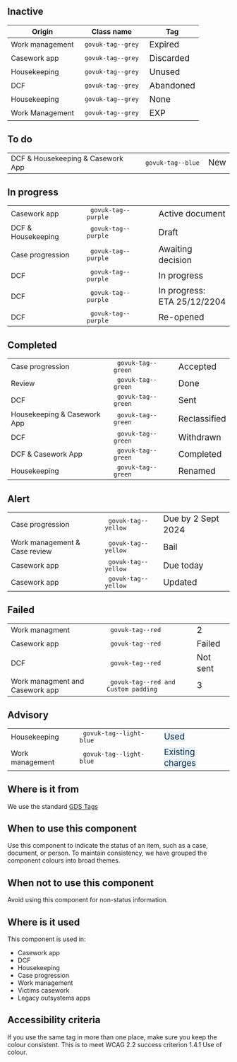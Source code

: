 <!-- <div><img src="/public/images/cps/side-action-1-min.jpg" alt="image of the action button open showing the options available" style="width:50%;height:auto"></div> -->

<style>

.govuk-tag {
	font-weight:400 !important;
	text-transform:none;
	font-size:19px;
	    line-height: 1.3157894737 !important;
}

.govuk-tag--light-blue {
    color: #0c2d4a;
    background-color: #e8f1f8;
}
</style>


<div class="govuk-grid-row" style="margin-top:25px">
    <div class="govuk-grid-column-full" id="">
        <table class="govuk-table">
            <thead class="govuk-table__head">
                <tr class="govuk-table__row">
                    <th class="govuk-table__header" scope="col"> Origin</th>
                    <th class="govuk-table__header" scope="col"> Class name </th>
                    <th class="govuk-table__header" scope="col"> Tag </th>
                </tr>
            </thead>
            <tbody class="govuk-table__body">
                <h2 class="govuk-heading-m"> Inactive </h2>
                <tr class="govuk-table__row">
                    <td class="govuk-table__cell">
                        Work management
                    </td>
                    <td class="govuk-table__cell">
                        <code> govuk-tag--grey </code>
                    </td>
                    <td class="govuk-table__cell">
                        <strong class="govuk-tag govuk-tag--grey ">
                            Expired
                        </strong>
                    </td>
                </tr>
                <tr class="govuk-table__row">
                    <td class="govuk-table__cell">
                        Casework app
                    </td>
                    <td class="govuk-table__cell">
                        <code> govuk-tag--grey</code>
                    </td>
                    <td class="govuk-table__cell">
                        <strong class="govuk-tag govuk-tag--grey" style="">
                            Discarded
                        </strong>
                    </td>
                </tr>
                <tr class="govuk-table__row">
                    <td class="govuk-table__cell">
                        Housekeeping
                    </td>
                    <td class="govuk-table__cell">
                        <code> govuk-tag--grey </code>
                    </td>
                    <td class="govuk-table__cell">
                        <strong class="govuk-tag govuk-tag--grey">
                            Unused
                        </strong>
                    </td>
                </tr>
                <tr class="govuk-table__row">
                    <td class="govuk-table__cell">
                        DCF
                    </td>
                    <td class="govuk-table__cell">
                        <code> govuk-tag--grey </code>
                    </td>
                    <td class="govuk-table__cell">
                        <strong class="govuk-tag govuk-tag--grey">
                            Abandoned
                        </strong>
                    </td>
                </tr>
                <tr class="govuk-table__row">
                    <td class="govuk-table__cell">
                        Housekeeping
                    </td>
                    <td class="govuk-table__cell">
                        <code> govuk-tag--grey </code>
                    </td>
                    <td class="govuk-table__cell">
                        <strong class="govuk-tag govuk-tag--grey">
                            None
                        </strong>
                    </td>
                </tr>
                <tr class="govuk-table__row">
                    <td class="govuk-table__cell">
                        Work Management
                    </td>
                    <td class="govuk-table__cell">
                        <code> govuk-tag--grey </code>
                    </td>
                    <td class="govuk-table__cell">
                        <strong class="govuk-tag govuk-tag--grey">
                            EXP
                        </strong>
                    </td>
                </tr>
            </tbody>
        </table>
        <table class="govuk-table">
            <tbody class="govuk-table__body">
                <h2 class="govuk-heading-m"> To do </h2>
                <tr class="govuk-table__row">
                    <td class="govuk-table__cell">
                        DCF & Housekeeping & Casework App
                    </td>
                    <td class="govuk-table__cell">
                        <code> govuk-tag--blue </code>
                    </td>
                    <td class="govuk-table__cell">
                        <strong class="govuk-tag govuk-tag--blue">
                            New
                        </strong>
                    </td>
                </tr>
            </tbody>
        </table>
        <table class="govuk-table">
            <tbody class="govuk-table__body">
                <h2 class="govuk-heading-m">In progress </h2>
                <tr class="govuk-table__row">
                    <td class="govuk-table__cell">
                        Casework app
                    </td>
                    <td class="govuk-table__cell">
                        <code> govuk-tag--purple </code>
                    </td>
                    <td class="govuk-table__cell">
                        <strong class="govuk-tag govuk-tag--purple">
                            Active document
                        </strong>
                    </td>
                </tr>
                <tr class="govuk-table__row">
                    <td class="govuk-table__cell">
                        DCF & Housekeeping
                    </td>
                    <td class="govuk-table__cell">
                        <code> govuk-tag--purple </code>
                    </td>
                    <td class="govuk-table__cell">
                        <strong class="govuk-tag govuk-tag--purple">
                            Draft
                        </strong>
                    </td>
                </tr>
                <tr class="govuk-table__row">
                    <td class="govuk-table__cell">
                        Case progression
                    </td>
                    <td class="govuk-table__cell">
                        <code> govuk-tag--purple </code>
                    </td>
                    <td class="govuk-table__cell">
                        <strong class="govuk-tag govuk-tag--purple">
                            Awaiting decision
                        </strong>
                    </td>
                </tr>
                <tr class="govuk-table__row">
                    <td class="govuk-table__cell">
                        DCF
                    </td>
                    <td class="govuk-table__cell">
                        <code> govuk-tag--purple </code>
                    </td>
                    <td class="govuk-table__cell">
                        <strong class="govuk-tag govuk-tag--purple">
                            In progress
                        </strong>
                    </td>
                </tr>
                <tr class="govuk-table__row">
                    <td class="govuk-table__cell">
                        DCF
                    </td>
                    <td class="govuk-table__cell">
                        <code> govuk-tag--purple </code>
                    </td>
                    <td class="govuk-table__cell">
                        <strong class="govuk-tag govuk-tag--purple">
                            In progress: <br />ETA 25/12/2204
                        </strong>
                    </td>
                </tr>
                <tr class="govuk-table__row">
                    <td class="govuk-table__cell">
                        DCF
                    </td>
                    <td class="govuk-table__cell">
                        <code> govuk-tag--purple </code>
                    </td>
                    <td class="govuk-table__cell">
                        <strong class="govuk-tag govuk-tag--purple">
                            Re-opened
                        </strong>
                    </td>
                </tr>
            </tbody>
        </table>
        <table class="govuk-table">
            <tbody class="govuk-table__body">
                <h2 class="govuk-heading-m">Completed </h2>
                <tr class="govuk-table__row">
                    <td class="govuk-table__cell">
                        Case progression
                    </td>
                    <td class="govuk-table__cell">
                        <code> govuk-tag--green </code>
                    </td>
                    <td class="govuk-table__cell">
                        <strong class="govuk-tag govuk-tag--green">
                            Accepted
                        </strong>
                    </td>
                </tr>
                <tr class="govuk-table__row">
                    <td class="govuk-table__cell">
                        Review
                    </td>
                    <td class="govuk-table__cell">
                        <code> govuk-tag--green </code>
                    </td>
                    <td class="govuk-table__cell">
                        <strong class="govuk-tag govuk-tag--green">
                            Done
                        </strong>
                    </td>
                </tr>
                <tr class="govuk-table__row">
                    <td class="govuk-table__cell">
                        DCF
                    </td>
                    <td class="govuk-table__cell">
                        <code> govuk-tag--green </code>
                    </td>
                    <td class="govuk-table__cell">
                        <strong class="govuk-tag govuk-tag--green">
                            Sent
                        </strong>
                    </td>
                </tr>
                <tr class="govuk-table__row">
                    <td class="govuk-table__cell">
                        Housekeeping & Casework App
                    </td>
                    <td class="govuk-table__cell">
                        <code> govuk-tag--green </code>
                    </td>
                    <td class="govuk-table__cell">
                        <strong class="govuk-tag govuk-tag--green">
                            Reclassified
                        </strong>
                    </td>
                </tr>
                <tr class="govuk-table__row">
                    <td class="govuk-table__cell">
                        DCF
                    </td>
                    <td class="govuk-table__cell">
                        <code> govuk-tag--green </code>
                    </td>
                    <td class="govuk-table__cell">
                        <strong class="govuk-tag govuk-tag--green">
                            Withdrawn
                        </strong>
                    </td>
                </tr>
                <tr class="govuk-table__row">
                    <td class="govuk-table__cell">
                        DCF & Casework App
                    </td>
                    <td class="govuk-table__cell">
                        <code> govuk-tag--green </code>
                    </td>
                    <td class="govuk-table__cell">
                        <strong class="govuk-tag govuk-tag--green">
                            Completed
                        </strong>
                    </td>
                </tr>
                <tr class="govuk-table__row">
                    <td class="govuk-table__cell">
                        Housekeeping
                    </td>
                    <td class="govuk-table__cell">
                        <code> govuk-tag--green </code>
                    </td>
                    <td class="govuk-table__cell">
                        <strong class="govuk-tag govuk-tag--green">
                            Renamed
                        </strong>
                    </td>
                </tr>
            </tbody>
        </table>
        <table class="govuk-table">
            <tbody class="govuk-table__body">
                <h2 class="govuk-heading-m">Alert </h2>
                <tr class="govuk-table__row">
                    <td class="govuk-table__cell">
                        Case progression
                    </td>
                    <td class="govuk-table__cell">
                        <code> govuk-tag--yellow </code>
                    </td>
                    <td class="govuk-table__cell">
                        <strong class="govuk-tag govuk-tag--yellow" style="width:100%">
                            Due by 2 Sept 2024
                        </strong>
                    </td>
                </tr>
                <tr class="govuk-table__row">
                    <td class="govuk-table__cell">
                        Work management & Case review
                    </td>
                    <td class="govuk-table__cell">
                        <code> govuk-tag--yellow </code>
                    </td>
                    <td class="govuk-table__cell" style="">
                        <strong class="govuk-tag govuk-tag--yellow" style="">
                            Bail
                        </strong>
                    </td>
                </tr>
                <tr class="govuk-table__row">
                    <td class="govuk-table__cell">
                        Casework app
                    </td>
                    <td class="govuk-table__cell">
                        <code> govuk-tag--yellow</code>
                    </td>
                    <td class="govuk-table__cell">
                        <strong class="govuk-tag govuk-tag--yellow" style="">
                            Due today
                        </strong>
                    </td>
                </tr>
                <tr class="govuk-table__row">
                    <td class="govuk-table__cell">
                        Casework app
                    </td>
                    <td class="govuk-table__cell">
                        <code> govuk-tag--yellow </code>
                    </td>
                    <td class="govuk-table__cell">
                        <strong class="govuk-tag govuk-tag--yellow">
                            Updated
                        </strong>
                    </td>
                </tr>
            </tbody>
        </table>
        <table class="govuk-table">
            <tbody class="govuk-table__body">
                <h2 class="govuk-heading-m">Failed </h2>
                <tr class="govuk-table__row">
                    <td class="govuk-table__cell">
                        Work managment
                    </td>
                    <td class="govuk-table__cell">
                        <code> govuk-tag--red</code>
                    </td>
                    <td class="govuk-table__cell">
                        <strong class="govuk-tag govuk-tag--red" style="">
                            2
                        </strong>
                    </td>
                </tr>
                <tr class="govuk-table__row">
                    <td class="govuk-table__cell">
                        Casework app
                    </td>
                    <td class="govuk-table__cell">
                        <code> govuk-tag--red</code>
                    </td>
                    <td class="govuk-table__cell">
                        <strong class="govuk-tag govuk-tag--red" style="">
                            Failed
                        </strong>
                    </td>
                </tr>
                <tr class="govuk-table__row">
                    <td class="govuk-table__cell">
                        DCF
                    </td>
                    <td class="govuk-table__cell">
                        <code> govuk-tag--red </code>
                    </td>
                    <td class="govuk-table__cell">
                        <strong class="govuk-tag govuk-tag--red">
                            Not sent
                        </strong>
                    </td>
                </tr>
                <tr class="govuk-table__row">
                    <td class="govuk-table__cell">
                        Work managment and Casework app
                    </td>
                    <td class="govuk-table__cell">
                        <code> govuk-tag--red and Custom padding</code>
                    </td>
                    <td class="govuk-table__cell">
                        <strong class="govuk-tag govuk-tag--red" style="padding: 0 0px 0px 0; text-align: center;width:100px">
                            3
                        </strong>
                    </td>
                </tr>
            </tbody>
        </table>
        <table class="govuk-table">
            <tbody class="govuk-table__body">
                <h2 class="govuk-heading-m">Advisory </h2>
                <tr class="govuk-table__row">
                    <td class="govuk-table__cell">
                        Housekeeping
                    </td>
                    <td class="govuk-table__cell">
                        <code> govuk-tag--light-blue </code>
                    </td>
                    <td class="govuk-table__cell">
                        <strong class="govuk-tag govuk-tag--light-blue">
                            Used
                        </strong>
                    </td>
                </tr>
                <tr class="govuk-table__row">
                    <td class="govuk-table__cell">
                        Work management
                    </td>
                    <td class="govuk-table__cell">
                        <code> govuk-tag--light-blue </code>
                    </td>
                    <td class="govuk-table__cell">
                        <strong class="govuk-tag govuk-tag--light-blue">
                            Existing charges
                        </strong>
                    </td>
                </tr>
            </tbody>
        </table>
    </div>
</div>

## Where is it from
We use the standard [GDS Tags](https://design-system.service.gov.uk/components/tag/)

## When to use this component

Use this component to indicate the status of an item, such as a case, document, or person. To maintain consistency, we have grouped the component colours into broad themes.

## When not to use this component

Avoid using this component for non-status information.


## Where is it used

This component is used in:
- Casework app
- DCF
- Housekeeping
- Case progression
- Work management
- Victims casework
- Legacy outsystems apps

## Accessibility criteria

<p>If you use the same tag in more than one place, make sure you keep the colour consistent. This is to meet WCAG 2.2 success criterion 1.4.1 Use of colour.</p>